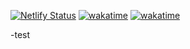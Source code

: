 [![Netlify Status](https://api.netlify.com/api/v1/badges/f7d6f4f0-59bc-4aab-b858-b3310011ca2f/deploy-status)](https://app.netlify.com/sites/portafolio-web-v2/deploys)
[![wakatime](https://wakatime.com/badge/user/c585b1da-c687-4d3b-89c1-72901e86fb52/project/32feec61-4a4e-4567-91a0-9e9801f0712c.svg)](https://wakatime.com/badge/user/c585b1da-c687-4d3b-89c1-72901e86fb52/project/32feec61-4a4e-4567-91a0-9e9801f0712c)
[![wakatime](https://wakatime.com/badge/github/Ivandv19/portafolio-web-v2.svg)](https://wakatime.com/badge/github/Ivandv19/portafolio-web-v2)


-test
